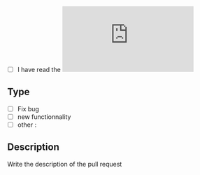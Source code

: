 
- [ ] I have read the ![Contributing rules](https://github.com/LeRoiDesKiwis/FarmingLegend/blob/master/CONTRIBUTING.md)

## Type

- [ ] Fix bug
- [ ] new functionnality
- [ ] other : 

## Description

Write the description of the pull request
